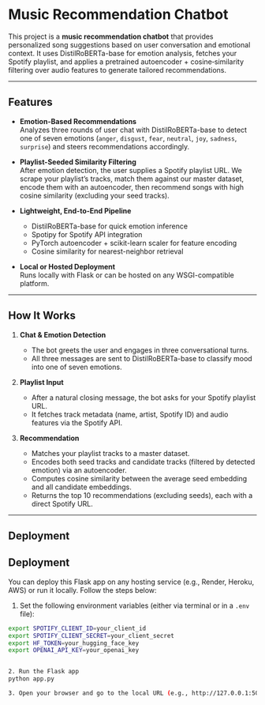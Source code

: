 # Music Recommendation Chatbot

This project is a **music recommendation chatbot** that provides personalized song suggestions based on user conversation and emotional context. It uses DistilRoBERTa-base for emotion analysis, fetches your Spotify playlist, and applies a pretrained autoencoder + cosine‐similarity filtering over audio features to generate tailored recommendations.

---

## Features

- **Emotion-Based Recommendations**  
  Analyzes three rounds of user chat with DistilRoBERTa-base to detect one of seven emotions (`anger`, `disgust`, `fear`, `neutral`, `joy`, `sadness`, `surprise`) and steers recommendations accordingly.

- **Playlist-Seeded Similarity Filtering**  
  After emotion detection, the user supplies a Spotify playlist URL. We scrape your playlist’s tracks, match them against our master dataset, encode them with an autoencoder, then recommend songs with high cosine similarity (excluding your seed tracks).

- **Lightweight, End-to-End Pipeline**  
  - DistilRoBERTa-base for quick emotion inference  
  - Spotipy for Spotify API integration  
  - PyTorch autoencoder + scikit-learn scaler for feature encoding  
  - Cosine similarity for nearest-neighbor retrieval

- **Local or Hosted Deployment**  
  Runs locally with Flask or can be hosted on any WSGI-compatible platform. 

---

## How It Works

1. **Chat & Emotion Detection**  
   - The bot greets the user and engages in three conversational turns.  
   - All three messages are sent to DistilRoBERTa-base to classify mood into one of seven emotions.

2. **Playlist Input**  
   - After a natural closing message, the bot asks for your Spotify playlist URL.  
   - It fetches track metadata (name, artist, Spotify ID) and audio features via the Spotify API.

3. **Recommendation**  
   - Matches your playlist tracks to a master dataset.  
   - Encodes both seed tracks and candidate tracks (filtered by detected emotion) via an autoencoder.  
   - Computes cosine similarity between the average seed embedding and all candidate embeddings.  
   - Returns the top 10 recommendations (excluding seeds), each with a direct Spotify URL.

---

## Deployment

## Deployment

You can deploy this Flask app on any hosting service (e.g., Render, Heroku, AWS) or run it locally. Follow the steps below:

1. Set the following environment variables (either via terminal or in a `.env` file):

```bash
export SPOTIFY_CLIENT_ID=your_client_id
export SPOTIFY_CLIENT_SECRET=your_client_secret
export HF_TOKEN=your_hugging_face_key
export OPENAI_API_KEY=your_openai_key


2. Run the Flask app
python app.py

3. Open your browser and go to the local URL (e.g., http://127.0.0.1:5000) shown in your terminal.

